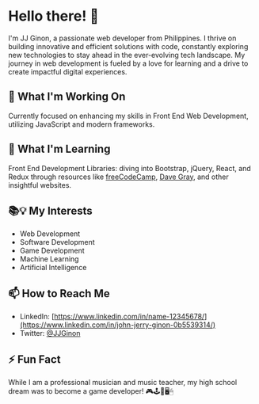 # Hello there! 👋
I'm JJ Ginon, a passionate web developer from Philippines. I thrive on building innovative and efficient solutions with code, constantly exploring new technologies to stay ahead in the ever-evolving tech landscape. My journey in web development is fueled by a love for learning and a drive to create impactful digital experiences.

## 🔭 What I'm Working On
Currently focused on enhancing my skills in Front End Web Development, utilizing JavaScript and modern frameworks.

## 🌱 What I'm Learning
Front End Development Libraries: diving into Bootstrap, jQuery, React, and Redux through resources like [freeCodeCamp](https://www.freecodecamp.org/), [Dave Gray](https://www.youtube.com/@DaveGrayTeachesCode), and other insightful websites.

## 📚💡 My Interests
- Web Development
- Software Development
- Game Development
- Machine Learning
- Artificial Intelligence

## 📫 How to Reach Me
- LinkedIn: [https://www.linkedin.com/in/name-12345678/](https://www.linkedin.com/in/john-jerry-ginon-0b5539314/)
- Twitter:  [@JJGinon](https://x.com/JJGinon)

## ⚡ Fun Fact
While I am a professional musician and music teacher, my high school dream was to become a game developer! 🎮🕹️👾🖥️🖱

